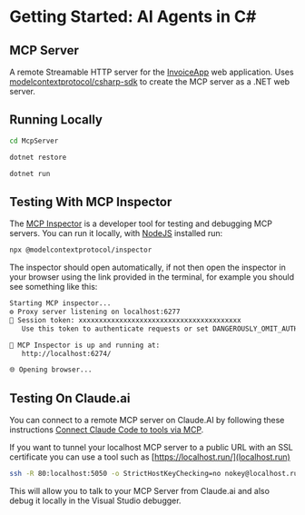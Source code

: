 # Getting Started: AI Agents in C#

## MCP Server

A remote Streamable HTTP server for the [InvoiceApp](../InvoiceApp/README.md) web application.  Uses [modelcontextprotocol/csharp-sdk](https://github.com/modelcontextprotocol/csharp-sdk) to create the MCP server as a .NET web server.

## Running Locally

```sh
cd McpServer

dotnet restore

dotnet run
```

## Testing With MCP Inspector

The [MCP Inspector](https://github.com/modelcontextprotocol/inspector) is a developer tool for testing and debugging MCP servers.  You can run it locally, with [NodeJS](https://learn.microsoft.com/en-us/windows/dev-environment/javascript/nodejs-on-windows) installed run:

```sh
npx @modelcontextprotocol/inspector
```

The inspector should open automatically, if not then open the inspector in your browser using the link provided in the terminal, for example you should see something like this:

```sh
Starting MCP inspector...
⚙️ Proxy server listening on localhost:6277
🔑 Session token: xxxxxxxxxxxxxxxxxxxxxxxxxxxxxxxxxxxxxxxx
   Use this token to authenticate requests or set DANGEROUSLY_OMIT_AUTH=true to disable auth

🚀 MCP Inspector is up and running at:
   http://localhost:6274/

🌐 Opening browser...
```

## Testing On Claude.ai

You can connect to a remote MCP server on Claude.AI by following these instructions [Connect Claude Code to tools via MCP](https://docs.anthropic.com/en/docs/claude-code/mcp).

If you want to tunnel your localhost MCP server to a public URL with an SSL certificate you can use a tool such as [https://localhost.run/](localhost.run)

```sh
ssh -R 80:localhost:5050 -o StrictHostKeyChecking=no nokey@localhost.run
```

This will allow you to talk to your MCP Server from Claude.ai and also debug it locally in the Visual Studio debugger.
